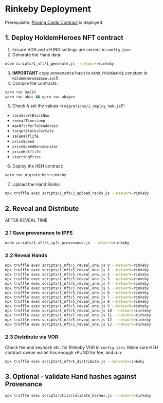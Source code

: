 # Rinkeby Deployment

Prerequisite: [Playing Cards Contract](./1.playing_cards.md) is deployed.

## 1. Deploy HoldemHeroes NFT contract

1. Ensure VOR and xFUND settings are correct in `config.json`
2. Generate the Hand data:
```bash
node scripts/1_nft/1_generate.js --network=rinkeby 
```

3. **IMPORTANT** copy provenance hash to `HAND_PROVENANCE` constant in `HoldemHeroesBase.sol`!!
4. Compile the contracts:
```bash
yarn run build 
yarn run abis && yarn run abigen
```

5. Check & set the values in `migrations/2_deploy_heh.js`!!!
 - `saleStartBlockNum`
 - `revealTimestamp`
 - `maxNftsPerTxOrAddress`
 - `targetBlocksPerSale`
 - `saleHalflife`
 - `priceSpeed`
 - `priceSpeedDenominator`
 - `priceHalflife`
 - `startingPrice`

6. Deploy the HEH contract:
```bash
yarn run migrate:heh:rinkeby 
```

7. Upload the Hand Ranks:
```bash
npx truffle exec scripts/1_nft/3_upload_ranks.js --network=rinkeby 
```

## 2. Reveal and Distribute

AFTER REVEAL TIME

### 2.1 Save provenance to IPFS

```bash
node scripts/1_nft/4_ipfs_provenance.js --network=rinkeby
```

### 2.2 Reveal Hands

```bash
npx truffle exec scripts/1_nft/5_reveal_one.js 0 --network=rinkeby
npx truffle exec scripts/1_nft/5_reveal_one.js 1 --network=rinkeby
npx truffle exec scripts/1_nft/5_reveal_one.js 2 --network=rinkeby
npx truffle exec scripts/1_nft/5_reveal_one.js 3 --network=rinkeby
npx truffle exec scripts/1_nft/5_reveal_one.js 4 --network=rinkeby
npx truffle exec scripts/1_nft/5_reveal_one.js 5 --network=rinkeby
npx truffle exec scripts/1_nft/5_reveal_one.js 6 --network=rinkeby
npx truffle exec scripts/1_nft/5_reveal_one.js 7 --network=rinkeby
npx truffle exec scripts/1_nft/5_reveal_one.js 8 --network=rinkeby
npx truffle exec scripts/1_nft/5_reveal_one.js 9 --network=rinkeby
npx truffle exec scripts/1_nft/5_reveal_one.js 10 --network=rinkeby
npx truffle exec scripts/1_nft/5_reveal_one.js 11 --network=rinkeby
npx truffle exec scripts/1_nft/5_reveal_one.js 12 --network=rinkeby
npx truffle exec scripts/1_nft/5_reveal_one.js 13 --network=rinkeby
```    

### 2.3 Distribute via VOR

Check fee and keyhash etc. for Rinkeby VOR in `config.json`.
Make sure HEH contract owner wallet has enough xFUND for fee, and run:

```bash
npx truffle exec scripts/1_nft/6_distribute.js --network=rinkeby
```
    
## 3. Optional - validate Hand hashes against Provenance

```bash
npx truffle exec scripts/utils/validate_hashes.js --network=rinkeby
```
